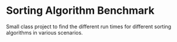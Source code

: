 # Sorting Algorithm Benchmark
Small class project to find the different run times for different sorting algorithms in various scenarios.
